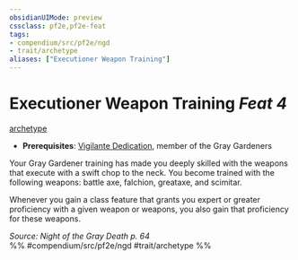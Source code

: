 ```yaml
---
obsidianUIMode: preview
cssclass: pf2e,pf2e-feat
tags:
- compendium/src/pf2e/ngd
- trait/archetype
aliases: ["Executioner Weapon Training"]
---
```

# Executioner Weapon Training  *Feat 4*  
[archetype](../../Rules/traits/archetype.md)  

- **Prerequisites**: [Vigilante Dedication](vigilante-dedication-apg.md), member of the Gray Gardeners

Your Gray Gardener training has made you deeply skilled with the weapons that execute with a swift chop to the neck. You become trained with the following weapons: battle axe, falchion, greataxe, and scimitar.

Whenever you gain a class feature that grants you expert or greater proficiency with a given weapon or weapons, you also gain that proficiency for these weapons.

*Source: Night of the Gray Death p. 64*  
%% #compendium/src/pf2e/ngd #trait/archetype %%